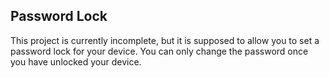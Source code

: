 ## Password Lock

This project is currently incomplete, but it is supposed to allow you to set a password lock for your device. You can only change the password once you have unlocked your device.
